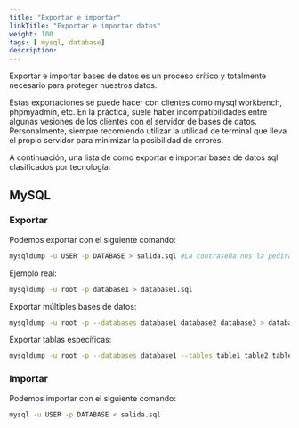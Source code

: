 ```yaml
---
title: "Exportar e importar"
linkTitle: "Exportar e importar datos"
weight: 100 
tags: [ mysql, database]
description:  
---
```


Exportar e importar bases de datos es un proceso crítico y totalmente necesario para proteger nuestros datos. 

Estas exportaciones se puede hacer con clientes como mysql workbench, phpmyadmin, etc. En la práctica, suele haber incompatibilidades entre algunas vesiones de los clientes con el servidor de bases de datos. Personalmente, siempre recomiendo utilizar la utilidad de terminal que lleva el propio servidor para minimizar la posibilidad de errores.

A continuación, una lista de como exportar e importar bases de datos sql clasificados por tecnología:

## MySQL
### Exportar
Podemos exportar con el siguiente comando:
``` bash
mysqldump -u USER -p DATABASE > salida.sql #La contraseña nos la pedirá interactivamente
```

Ejemplo real:
``` bash
mysqldump -u root -p database1 > database1.sql
```

Exportar múltiples bases de datos:
``` bash
mysqldump -u root -p --databases database1 database2 database3 > databases.sql
```

Exportar tablas específicas:
``` bash
mysqldump -u root -p --databases database1 --tables table1 table2 table3 > tables.sql
```

### Importar
Podemos importar con el siguiente comando:
``` bash
mysql -u USER -p DATABASE < salida.sql
```
